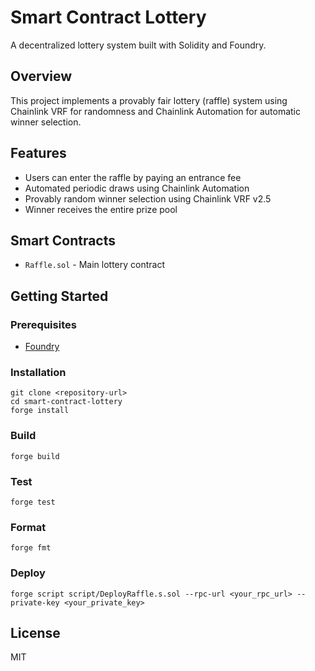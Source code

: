 # Smart Contract Lottery

A decentralized lottery system built with Solidity and Foundry.

## Overview

This project implements a provably fair lottery (raffle) system using Chainlink VRF for randomness and Chainlink Automation for automatic winner selection.

## Features

- Users can enter the raffle by paying an entrance fee
- Automated periodic draws using Chainlink Automation
- Provably random winner selection using Chainlink VRF v2.5
- Winner receives the entire prize pool

## Smart Contracts

- `Raffle.sol` - Main lottery contract

## Getting Started

### Prerequisites

- [Foundry](https://book.getfoundry.sh/)

### Installation

```shell
git clone <repository-url>
cd smart-contract-lottery
forge install
```

### Build

```shell
forge build
```

### Test

```shell
forge test
```

### Format

```shell
forge fmt
```

### Deploy

```shell
forge script script/DeployRaffle.s.sol --rpc-url <your_rpc_url> --private-key <your_private_key>
```

## License

MIT
